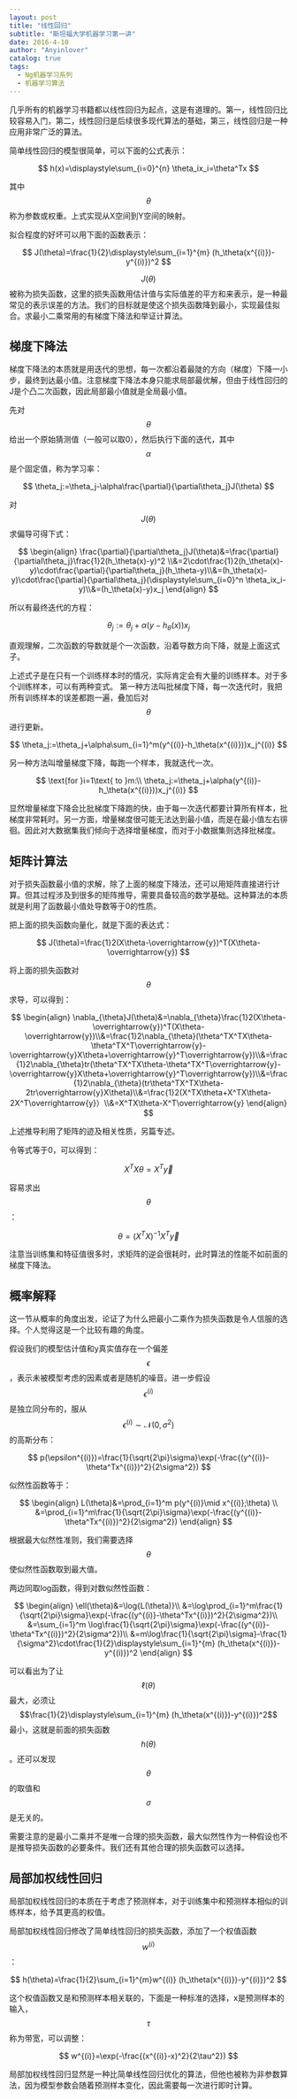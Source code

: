 ```yaml
---
layout: post
title: "线性回归"
subtitle: "斯坦福大学机器学习第一讲"
date: 2016-4-10
author: "Anyinlover"
catalog: true
tags:
  - Ng机器学习系列
  - 机器学习算法
---
```



几乎所有的机器学习书籍都以线性回归为起点，这是有道理的。第一，线性回归比较容易入门，第二，线性回归是后续很多现代算法的基础，第三，线性回归是一种应用非常广泛的算法。

简单线性回归的模型很简单，可以下面的公式表示：

$$
h(x)=\displaystyle\sum_{i=0}^{n} \theta_ix_i=\theta^Tx
$$

其中$$\theta$$称为参数或权重。上式实现从X空间到Y空间的映射。

拟合程度的好坏可以用下面的函数表示：

$$
J(\theta)=\frac{1}{2}\displaystyle\sum_{i=1}^{m} (h_\theta(x^{(i)})-y^{(i)})^2
$$

$$J(\theta)$$被称为损失函数，这里的损失函数用估计值与实际值差的平方和来表示，是一种最常见的表示误差的方法。我们的目标就是使这个损失函数降到最小，实现最佳拟合。求最小二乘常用的有梯度下降法和举证计算法。

## 梯度下降法

梯度下降法的本质就是用迭代的思想，每一次都沿着最陡的方向（梯度）下降一小步，最终到达最小值。注意梯度下降法本身只能求局部最优解，但由于线性回归的J是个凸二次函数，因此局部最小值就是全局最小值。

先对$$\theta$$给出一个原始猜测值（一般可以取0），然后执行下面的迭代，其中$$\alpha$$是个固定值，称为学习率：

$$
\theta_j:=\theta_j-\alpha\frac{\partial}{\partial\theta_j}J(\theta)
$$

对$$J(\theta)$$求偏导可得下式：

$$
\begin{align}
\frac{\partial}{\partial\theta_j}J(\theta)&=\frac{\partial}{\partial\theta_j}\frac{1}2(h_\theta(x)-y)^2 \\&=2\cdot\frac{1}2(h_\theta(x)-y)\cdot\frac{\partial}{\partial\theta_j}(h_\theta-y)\\&=(h_\theta(x)-y)\cdot\frac{\partial}{\partial\theta_j}(\displaystyle\sum_{i=0}^n \theta_ix_i-y)\\&=(h_\theta(x)-y)x_j
\end{align}
$$

所以有最终迭代的方程：

$$
\theta_j:=\theta_j+\alpha(y-h_\theta(x))x_j
$$

直观理解，二次函数的导数就是个一次函数，沿着导数方向下降，就是上面这式子。

上述式子是在只有一个训练样本时的情况，实际肯定会有大量的训练样本。对于多个训练样本，可以有两种变式。
第一种方法叫批梯度下降，每一次迭代时，我把所有训练样本的误差都跑一遍，叠加后对$$\theta$$进行更新。

$$
\theta_j:=\theta_j+\alpha\sum_{i=1}^m(y^{(i)}-h_\theta(x^{(i)}))x_j^{(i)}
$$

另一种方法叫增量梯度下降，每跑一个样本，我就迭代一次。

$$
\text{for }i=1\text{ to }m:\\
\theta_j:=\theta_j+\alpha(y^{(i)}-h_\theta(x^{(i)}))x_j^{(i)}
$$

显然增量梯度下降会比批梯度下降跑的快，由于每一次迭代都要计算所有样本，批梯度非常耗时。另一方面，增量梯度很可能无法达到最小值，而是在最小值左右徘徊。因此对大数据集我们倾向于选择增量梯度，而对于小数据集则选择批梯度。

## 矩阵计算法

对于损失函数最小值的求解，除了上面的梯度下降法，还可以用矩阵直接进行计算。但其过程涉及到很多的矩阵推导，需要具备较高的数学基础。这种算法的本质就是利用了函数最小值处导数等于0的性质。

把上面的损失函数向量化，就是下面的表达式：

$$
J(\theta)=\frac{1}2(X\theta-\overrightarrow{y})^T(X\theta-\overrightarrow{y})
$$

将上面的损失函数对$$\theta$$求导，可以得到：

$$
\begin{align}
\nabla_{\theta}J(\theta)&=\nabla_{\theta}\frac{1}2(X\theta-\overrightarrow{y})^T(X\theta-\overrightarrow{y})\\&=\frac{1}2\nabla_{\theta}(\theta^TX^TX\theta-\theta^TX^T\overrightarrow{y}-\overrightarrow{y}X\theta+\overrightarrow{y}^T\overrightarrow{y})\\&=\frac{1}2\nabla_{\theta}tr(\theta^TX^TX\theta-\theta^TX^T\overrightarrow{y}-\overrightarrow{y}X\theta+\overrightarrow{y}^T\overrightarrow{y})\\&=\frac{1}2\nabla_{\theta}(tr\theta^TX^TX\theta-2tr\overrightarrow{y}X\theta)\\&=\frac{1}2(X^TX\theta+X^TX\theta-2X^T\overrightarrow{y}）\\&=X^TX\theta-X^T\overrightarrow{y}
\end{align}
$$

上述推导利用了矩阵的迹及相关性质，另篇专述。

令等式等于0，可以得到：

$$
X^TX\theta=X^T\overrightarrow{y}
$$

容易求出$$\theta$$：

$$
\theta = (X^TX)^{-1}X^T\overrightarrow{y}
$$

注意当训练集和特征值很多时，求矩阵的逆会很耗时，此时算法的性能不如前面的梯度下降法。

## 概率解释

这一节从概率的角度出发，论证了为什么把最小二乘作为损失函数是令人信服的选择。个人觉得这是一个比较有趣的角度。

假设我们的模型估计值和y真实值存在一个偏差$$\epsilon$$，表示未被模型考虑的因素或者是随机的噪音。进一步假设$$\epsilon^{(i)}$$是独立同分布的，服从$$\epsilon^{(i)}\sim\mathcal{N}(0,\sigma^2)$$的高斯分布：

$$
p(\epsilon^{(i)})=\frac{1}{\sqrt{2\pi}\sigma}\exp(-\frac{(y^{(i)}-\theta^Tx^{(i)})^2}{2\sigma^2})
$$

似然性函数等于：

$$
\begin{align}
L(\theta)&=\prod_{i=1}^m p(y^{(i)}\mid x^{(i)};\theta) \\
&=\prod_{i=1}^m\frac{1}{\sqrt{2\pi}\sigma}\exp(-\frac{(y^{(i)}-\theta^Tx^{(i)})^2}{2\sigma^2})
\end{align}
$$

根据最大似然性准则，我们需要选择$$\theta$$使似然性函数取到最大值。

两边同取log函数，得到对数似然性函数：

$$
\begin{align}
\ell(\theta)&=\log{L(\theta)}\\
&=\log\prod_{i=1}^m\frac{1}{\sqrt{2\pi}\sigma}\exp(-\frac{(y^{(i)}-\theta^Tx^{(i)})^2}{2\sigma^2})\\
&=\sum_{i=1}^m \log\frac{1}{\sqrt{2\pi}\sigma}\exp(-\frac{(y^{(i)}-\theta^Tx^{(i)})^2}{2\sigma^2})\\
&=m\log\frac{1}{\sqrt{2\pi}\sigma}-\frac{1}{\sigma^2}\cdot\frac{1}{2}\displaystyle\sum_{i=1}^{m} (h_\theta(x^{(i)})-y^{(i)})^2
\end{align}
$$

可以看出为了让$$\ell(\theta)$$最大，必须让$$\frac{1}{2}\displaystyle\sum_{i=1}^{m} (h_\theta(x^{(i)})-y^{(i)})^2$$最小，这就是前面的损失函数$$h(\theta)$$。还可以发现$$\theta$$的取值和$$\sigma$$是无关的。

需要注意的是最小二乘并不是唯一合理的损失函数，最大似然性作为一种假设也不是推导损失函数的必要条件。我们还有其他合理的损失函数可以选择。

## 局部加权线性回归

局部加权线性回归的本质在于考虑了预测样本，对于训练集中和预测样本相似的训练样本，给予其更高的权值。

局部加权线性回归修改了简单线性回归的损失函数，添加了一个权值函数$$w^{(i)}$$：

$$
h(\theta)=\frac{1}{2}\sum_{i=1}^{m}w^{(i)} (h_\theta(x^{(i)})-y^{(i)})^2
$$

这个权值函数又是和预测样本相关联的，下面是一种标准的选择，x是预测样本的输入，$$\tau$$称为带宽，可以调整：

$$
w^{(i)}=\exp(-\frac{(x^{(i)}-x)^2}{2\tau^2})
$$

局部加权线性回归显然是一种比简单线性回归优化的算法，但他也被称为非参数算法，因为模型参数会随着预测样本变化，因此需要每一次进行即时计算。
